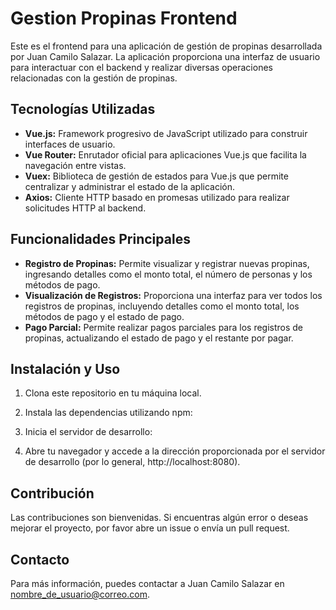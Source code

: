 # Gestion Propinas Frontend

Este es el frontend para una aplicación de gestión de propinas desarrollada por Juan Camilo Salazar. La aplicación proporciona una interfaz de usuario para interactuar con el backend y realizar diversas operaciones relacionadas con la gestión de propinas.

## Tecnologías Utilizadas

- **Vue.js:** Framework progresivo de JavaScript utilizado para construir interfaces de usuario.
- **Vue Router:** Enrutador oficial para aplicaciones Vue.js que facilita la navegación entre vistas.
- **Vuex:** Biblioteca de gestión de estados para Vue.js que permite centralizar y administrar el estado de la aplicación.
- **Axios:** Cliente HTTP basado en promesas utilizado para realizar solicitudes HTTP al backend.

## Funcionalidades Principales

- **Registro de Propinas:** Permite visualizar y registrar nuevas propinas, ingresando detalles como el monto total, el número de personas y los métodos de pago.
- **Visualización de Registros:** Proporciona una interfaz para ver todos los registros de propinas, incluyendo detalles como el monto total, los métodos de pago y el estado de pago.
- **Pago Parcial:** Permite realizar pagos parciales para los registros de propinas, actualizando el estado de pago y el restante por pagar.

## Instalación y Uso

1. Clona este repositorio en tu máquina local.
2. Instala las dependencias utilizando npm:
3. Inicia el servidor de desarrollo:

4. Abre tu navegador y accede a la dirección proporcionada por el servidor de desarrollo (por lo general, http://localhost:8080).

## Contribución

Las contribuciones son bienvenidas. Si encuentras algún error o deseas mejorar el proyecto, por favor abre un issue o envía un pull request.

## Contacto

Para más información, puedes contactar a Juan Camilo Salazar en [nombre_de_usuario@correo.com](mailto:nombre_de_usuario@correo.com).

